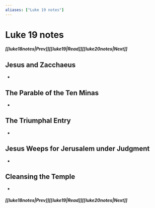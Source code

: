 ```yaml
---
aliases: ["Luke 19 notes"]
---
```

# Luke 19 notes
##### <span class=arrow-left></span>[[luke18notes|Prev]]<span class=navigation-separator></span>[[luke19|Read]]<span class=navigation-separator></span>[[luke20notes|Next]]<span class=arrow-right></span>
## Jesus and Zacchaeus
- 
## The Parable of the Ten Minas
- 
## The Triumphal Entry
- 
## Jesus Weeps for Jerusalem under Judgment
- 
## Cleansing the Temple
- 
##### <span class=arrow-left></span>[[luke18notes|Prev]]<span class=navigation-separator></span>[[luke19|Read]]<span class=navigation-separator></span>[[luke20notes|Next]]<span class=arrow-right></span>
